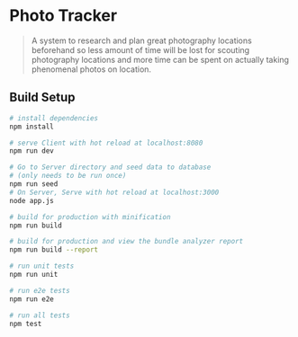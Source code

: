 # Photo Tracker

> A system to research and plan great photography locations beforehand so less amount of time will be lost for scouting photography locations and more time can be spent on actually taking phenomenal photos on location.

## Build Setup

``` bash
# install dependencies
npm install

# serve Client with hot reload at localhost:8080
npm run dev

# Go to Server directory and seed data to database
# (only needs to be run once)
npm run seed
# On Server, Serve with hot reload at localhost:3000
node app.js

# build for production with minification
npm run build

# build for production and view the bundle analyzer report
npm run build --report

# run unit tests
npm run unit

# run e2e tests
npm run e2e

# run all tests
npm test
```
